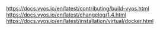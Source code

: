 https://docs.vyos.io/en/latest/contributing/build-vyos.html
https://docs.vyos.io/en/latest/changelog/1.4.html
https://docs.vyos.io/en/latest/installation/virtual/docker.html

